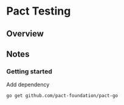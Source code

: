 # Pact Testing

## Overview


## Notes

### Getting started

Add dependency

```
go get github.com/pact-foundation/pact-go
```